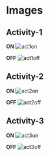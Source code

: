 # Images 

## Activity-1
**ON**
![act1on](https://user-images.githubusercontent.com/89584933/133656842-d66bde2d-3c4b-4f6a-a85c-356999f0b7d1.PNG)

**OFF**
![act1off](https://user-images.githubusercontent.com/89584933/133656886-75893997-931c-4c4a-b8a4-e36f2541c772.png)


## Activity-2
**ON**
![act2on](https://user-images.githubusercontent.com/89584933/133656952-36786237-0039-4a5f-b44a-8f953fe815ff.png)

**OFF**
![act2off](https://user-images.githubusercontent.com/89584933/133657301-94485c57-8a3a-4cf9-84ff-394c42cd6657.png)



## Activity-3
**ON**
![act3on](https://user-images.githubusercontent.com/89584933/133661618-cbe40cc1-1f5d-43bd-b68e-633909bde2de.png)

**OFF**
![act3off](https://user-images.githubusercontent.com/89584933/133661636-110dcba2-d696-4b01-a52c-c5485c818227.png)

